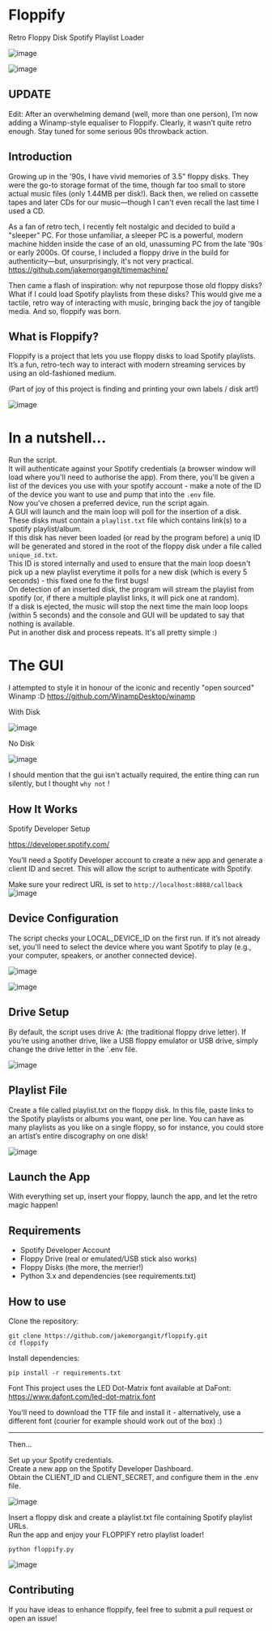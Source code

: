 #  Floppify
Retro Floppy Disk Spotify Playlist Loader


![image](https://github.com/user-attachments/assets/3cafe9cd-adf0-419c-94ca-4aaf95a3bf28)

![image](https://github.com/user-attachments/assets/f3f39165-b441-4082-a689-d17864cc7be2)


## UPDATE

Edit: After an overwhelming demand (well, more than one person), I’m now adding a Winamp-style equaliser to Floppify. Clearly, it wasn’t quite retro enough. Stay tuned for some serious 90s throwback action.

## Introduction
Growing up in the '90s, I have vivid memories of 3.5" floppy disks. They were the go-to storage format of the time, though far too small to store actual music files (only 1.44MB per disk!). Back then, we relied on cassette tapes and later CDs for our music—though I can't even recall the last time I used a CD.

As a fan of retro tech, I recently felt nostalgic and decided to build a "sleeper" PC. For those unfamiliar, a sleeper PC is a powerful, modern machine hidden inside the case of an old, unassuming PC from the late '90s or early 2000s. Of course, I included a floppy drive in the build for authenticity—but, unsurprisingly, it's not very practical.
https://github.com/jakemorgangit/timemachine/


Then came a flash of inspiration: why not repurpose those old floppy disks? What if I could load Spotify playlists from these disks? This would give me a tactile, retro way of interacting with music, bringing back the joy of tangible media. And so, floppify was born.

## What is Floppify?
Floppify is a project that lets you use floppy disks to load Spotify playlists. It’s a fun, retro-tech way to interact with modern streaming services by using an old-fashioned medium.

(Part of joy of this project is finding and printing your own labels / disk art!)

![image](https://github.com/user-attachments/assets/0318217a-2354-486d-9027-045e9891104c)



# In a nutshell...

Run the script.  
It will authenticate against your Spotify credentials (a browser window will load where you'll need to authorise the app).
From there, you'll be given a list of the devices you use with your spotify account - make a note of the ID of the device you want to use and pump that into the `.env` file.  
Now you've chosen a preferred device, run the script again.  
A GUI will launch and the main loop will poll for the insertion of a disk.  
These disks must contain a `playlist.txt` file which contains link(s) to a spotify playlist/album.  
If this disk has never been loaded (or read by the program before) a uniq ID will be generated and stored in the root of the floppy disk under a file called `unique_id.txt`.  
This ID is stored internally and used to ensure that the main loop doesn't pick up a new playlist everytime it polls for a new disk (which is every 5 seconds) - this fixed one fo the first bugs!  
On detection of an inserted disk, the program will stream the playlist from spotify (or, if there a multiple playlist links, it will pick one at random).  
If a disk is ejected, the music will stop the next time the main loop loops (within 5 seconds) and the console and GUI will be updated to say that nothing is available.  
Put in another disk and process repeats.  It's all pretty simple :) 


# The GUI

I attempted to style it in honour of the iconic and recently "open sourced" Winamp :D
https://github.com/WinampDesktop/winamp

With Disk

![image](https://github.com/user-attachments/assets/f22db6c7-d9fb-4664-b4a9-9b93623005db)


No Disk

![image](https://github.com/user-attachments/assets/3b5f5afb-055d-445e-a0fd-b67e271e31ac)


I should mention that the gui isn't actually required, the entire thing can run silently, but I thought `why not` !


## How It Works
Spotify Developer Setup

https://developer.spotify.com/

You’ll need a Spotify Developer account to create a new app and generate a client ID and secret. This will allow the script to authenticate with Spotify.


Make sure your redirect URL is set to `http://localhost:8888/callback`
![image](https://github.com/user-attachments/assets/3daafb35-1595-4e0c-b860-71d755ec2a72)


## Device Configuration
The script checks your LOCAL_DEVICE_ID on the first run. If it’s not already set, you'll need to select the device where you want Spotify to play (e.g., your computer, speakers, or another connected device).


![image](https://github.com/user-attachments/assets/472a40bb-57f2-4e2a-876f-3d5c9b102667)

![image](https://github.com/user-attachments/assets/376c8959-1ca7-44b4-afbd-fb50ad2bd73a)



## Drive Setup
By default, the script uses drive A: (the traditional floppy drive letter). If you’re using another drive, like a USB floppy emulator or USB drive, simply change the drive letter in the `.env file.


![image](https://github.com/user-attachments/assets/285c18f8-8690-4ae2-ba43-ed5b459559c9)

## Playlist File
Create a file called playlist.txt on the floppy disk.  In this file, paste links to the Spotify playlists or albums you want, one per line. You can have as many playlists as you like on a single floppy, so for instance, you could store an artist’s entire discography on one disk!

![image](https://github.com/user-attachments/assets/06f141eb-6d48-44d5-9d3a-7d355fb2e0cc)





## Launch the App
With everything set up, insert your floppy, launch the app, and let the retro magic happen!

## Requirements
- Spotify Developer Account
- Floppy Drive (real or emulated/USB stick also works)
- Floppy Disks (the more, the merrier!)
- Python 3.x and dependencies (see requirements.txt)

## How to use

Clone the repository:

```
git clone https://github.com/jakemorgangit/floppify.git
cd floppify
```

Install dependencies:

```
pip install -r requirements.txt
```

Font
This project uses the LED Dot-Matrix font available at DaFont:
https://www.dafont.com/led-dot-matrix.font

You'll need to download the TTF file and install it - alternatively, use a different font (courier for example should work out of the box) :) 

-----
Then...

Set up your Spotify credentials.  
Create a new app on the Spotify Developer Dashboard.  
Obtain the CLIENT_ID and CLIENT_SECRET, and configure them in the .env file.  

![image](https://github.com/user-attachments/assets/a8930042-304d-42af-b994-c2e5705816dd)

Insert a floppy disk and create a playlist.txt file containing Spotify playlist URLs.  
Run the app and enjoy your FLOPPIFY retro playlist loader!

```
python floppify.py
```


![image](https://github.com/user-attachments/assets/b44b0ba5-fdab-4f05-b3ae-0fa62113a4e0)


## Contributing
If you have ideas to enhance floppify, feel free to submit a pull request or open an issue!




